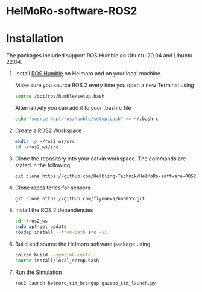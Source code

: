 # HelMoRo-software-ROS2

# Installation

The packages included support ROS Humble on Ubuntu 20.04 and Ubuntu 22.04.

1. Install [ROS Humble](https://docs.ros.org/en/humble/Installation/Ubuntu-Install-Debians.html) on Helmoro and on your local machine.

    Make sure you source ROS 2 every time you open a new Terminal using

      ```sh
      source /opt/ros/humble/setup.bash
      ```

    Alternatively you can add it to your .bashrc file

      ```sh
      echo "source /opt/ros/humble/setup.bash" >> ~/.bashrc
      ```

2. Create a [ROS2 Workspace](https://docs.ros.org/en/humble/Tutorials/Beginner-Client-Libraries/Creating-A-Workspace/Creating-A-Workspace.html)

      ```sh
      mkdir -p ~/ros2_ws/src
      cd ~/ros2_ws/src
      ```

3. Clone the repository into your catkin workspace. The commands are stated in the following.

      ```sh
      git clone https://github.com/Helbling-Technik/HelMoRo-software-ROS2.git
      ```

4. Clone repositories for sensors

      ```sh
      git clone https://github.com/flynneva/bno055.git
      ```

5. Install the ROS 2 dependencies

      ```sh
      cd ~/ros2_ws
      sudo apt-get update
      rosdep install --from-path src -yi
      ```

6. Build and source the Helmoro software package using

      ```sh
      colcon build --symlink-install
      source install/local_setup.bash
      ```

6. Run the Simulation

      ```sh
      ros2 launch helmoro_sim_bringup gazebo_sim_launch.py
      ```
